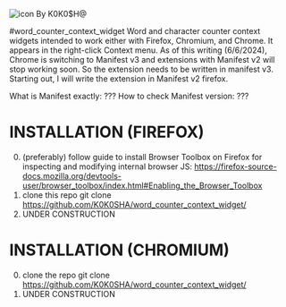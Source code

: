 ![icon](https://github.com/K0K0SHA/word_counter_context_widget/assets/92905002/00bab33e-4ac2-47f2-8ffb-4a0fc2233fe2)
By K0K0$H@

#word_counter_context_widget
Word and character counter context widgets intended to work either with Firefox, Chromium, and Chrome. It appears in the right-click Context menu.
As of this writing (6/6/2024), Chrome is switching to Manifest v3 and extensions with Manifest v2 will stop working soon. So the extension needs to be written in manifest v3.
Starting out, I will write the extension in Manifest v2 firefox.

What is Manifest exactly: ???
How to check Manifest version: ??? 

# INSTALLATION (FIREFOX)
0. (preferably) follow guide to install Browser Toolbox on Firefox for inspecting and modifying internal browser JS: https://firefox-source-docs.mozilla.org/devtools-user/browser_toolbox/index.html#Enabling_the_Browser_Toolbox
1. clone this repo
git clone https://github.com/K0K0SHA/word_counter_context_widget/
2. UNDER CONSTRUCTION

# INSTALLATION (CHROMIUM)
0. clone the repo
git clone https://github.com/K0K0SHA/word_counter_context_widget/
1. UNDER CONSTRUCTION
